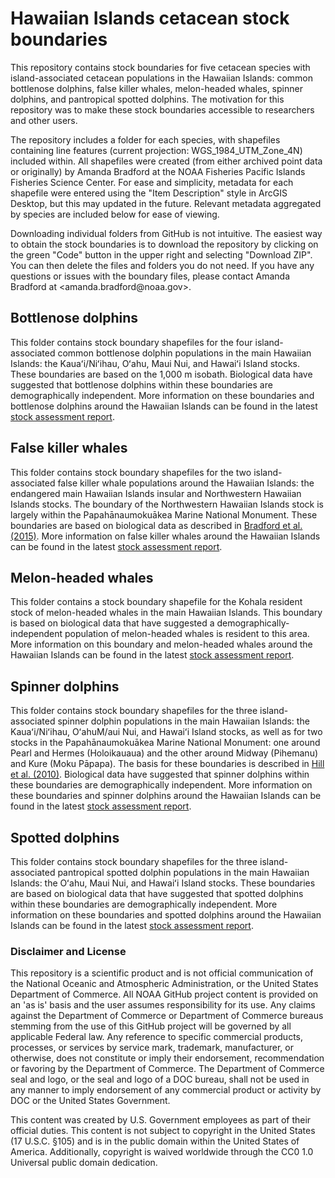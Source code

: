 # Hawaiian Islands cetacean stock boundaries

This repository contains stock boundaries for five cetacean species with island-associated cetacean populations in the Hawaiian Islands: common bottlenose dolphins, false killer whales, melon-headed whales, spinner dolphins, and pantropical spotted dolphins. The motivation for this repository was to make these stock boundaries accessible to researchers and other users.

The repository includes a folder for each species, with shapefiles containing line features (current projection: WGS_1984_UTM_Zone_4N) included within. All shapefiles were created (from either archived point data or originally) by Amanda Bradford at the NOAA Fisheries Pacific Islands Fisheries Science Center. For ease and simplicity, metadata for each shapefile were entered using the "Item Description" style in ArcGIS Desktop, but this may updated in the future. Relevant metadata aggregated by species are included below for ease of viewing.

Downloading individual folders from GitHub is not intuitive. The easiest way to obtain the stock boundaries is to download the repository by clicking on the green "Code" button in the upper right and selecting "Download ZIP". You can then delete the files and folders you do not need. If you have any questions or issues with the boundary files, please contact Amanda Bradford at \<amanda.bradford\@noaa.gov\>.

## Bottlenose dolphins

This folder contains stock boundary shapefiles for the four island-associated common bottlenose dolphin populations in the main Hawaiian Islands: the Kauaʻi/Niʻihau, Oʻahu, Maui Nui, and Hawaiʻi Island stocks. These boundaries are based on the 1,000 m isobath. Biological data have suggested that bottlenose dolphins within these boundaries are demographically independent. More information on these boundaries and bottlenose dolphins around the Hawaiian Islands can be found in the latest [stock assessment report](https://www.fisheries.noaa.gov/national/marine-mammal-protection/marine-mammal-stock-assessment-reports-species-stock).

## False killer whales

This folder contains stock boundary shapefiles for the two island-associated false killer whale populations around the Hawaiian Islands: the endangered main Hawaiian Islands insular and Northwestern Hawaiian Islands stocks. The boundary of the Northwestern Hawaiian Islands stock is largely within the Papahānaumokuākea Marine National Monument. These boundaries are based on biological data as described in [Bradford et al. (2015)](https://repository.library.noaa.gov/view/noaa/5049). More information on false killer whales around the Hawaiian Islands can be found in the latest [stock assessment report](https://www.fisheries.noaa.gov/national/marine-mammal-protection/marine-mammal-stock-assessment-reports-species-stock).

## Melon-headed whales

This folder contains a stock boundary shapefile for the Kohala resident stock of melon-headed whales in the main Hawaiian Islands. This boundary is based on biological data that have suggested a demographically-independent population of melon-headed whales is resident to this area. More information on this boundary and melon-headed whales around the Hawaiian Islands can be found in the latest [stock assessment report](https://www.fisheries.noaa.gov/national/marine-mammal-protection/marine-mammal-stock-assessment-reports-species-stock).

## Spinner dolphins

This folder contains stock boundary shapefiles for the three island-associated spinner dolphin populations in the main Hawaiian Islands: the Kauaʻi/Niʻihau, OʻahuM/aui Nui, and Hawaiʻi Island stocks, as well as for two stocks in the Papahānaumokuākea Marine National Monument: one around Pearl and Hermes (Holoikauaua) and the other around Midway (Pihemanu) and Kure (Moku Pāpapa). The basis for these boundaries is described in [Hill et al. (2010)](https://repository.library.noaa.gov/view/noaa/4423). Biological data have suggested that spinner dolphins within these boundaries are demographically independent. More information on these boundaries and spinner dolphins around the Hawaiian Islands can be found in the latest [stock assessment report](https://www.fisheries.noaa.gov/national/marine-mammal-protection/marine-mammal-stock-assessment-reports-species-stock).

## Spotted dolphins

This folder contains stock boundary shapefiles for the three island-associated pantropical spotted dolphin populations in the main Hawaiian Islands: the Oʻahu, Maui Nui, and Hawaiʻi Island stocks. These boundaries are based on biological data that have suggested that spotted dolphins within these boundaries are demographically independent. More information on these boundaries and spotted dolphins around the Hawaiian Islands can be found in the latest [stock assessment report](https://www.fisheries.noaa.gov/national/marine-mammal-protection/marine-mammal-stock-assessment-reports-species-stock).

### Disclaimer and License

This repository is a scientific product and is not official communication of the National Oceanic and Atmospheric Administration, or the United States Department of Commerce. All NOAA GitHub project content is provided on an 'as is' basis and the user assumes responsibility for its use. Any claims against the Department of Commerce or Department of Commerce bureaus stemming from the use of this GitHub project will be governed by all applicable Federal law. Any reference to specific commercial products, processes, or services by service mark, trademark, manufacturer, or otherwise, does not constitute or imply their endorsement, recommendation or favoring by the Department of Commerce. The Department of Commerce seal and logo, or the seal and logo of a DOC bureau, shall not be used in any manner to imply endorsement of any commercial product or activity by DOC or the United States Government.

This content was created by U.S. Government employees as part of their official duties. This content is not subject to copyright in the United States (17 U.S.C. §105) and is in the public domain within the United States of America. Additionally, copyright is waived worldwide through the CC0 1.0 Universal public domain dedication.
